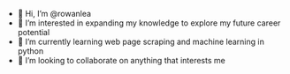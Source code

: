- 👋 Hi, I’m @rowanlea
- 👀 I’m interested in expanding my knowledge to explore my future career potential
- 🌱 I’m currently learning web page scraping and machine learning in python
- 💞️ I’m looking to collaborate on anything that interests me

<!---
rowanlea/rowanlea is a ✨ special ✨ repository because its `README.md` (this file) appears on your GitHub profile.
You can click the Preview link to take a look at your changes.
--->
